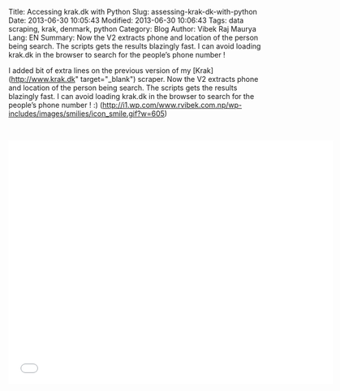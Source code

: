 Title: Accessing krak.dk with Python
Slug: assessing-krak-dk-with-python
Date: 2013-06-30 10:05:43
Modified: 2013-06-30 10:06:43
Tags: data scraping, krak, denmark, python
Category: Blog 
Author: Vibek Raj Maurya 
Lang: EN
Summary: Now the V2 extracts phone and location of the person being search. The scripts gets the results blazingly fast. I can avoid loading krak.dk in the browser to search for the people’s phone number !

I added bit of extra lines on the previous version of my [Krak](http://www.krak.dk" target="_blank") scraper. Now the V2 extracts phone and location of the person being search. The scripts gets the results blazingly fast. I can avoid loading krak.dk in the browser to search for the people’s phone number ! :) (http://i1.wp.com/www.rvibek.com.np/wp-includes/images/smilies/icon_smile.gif?w=605)  
  
    
<iframe allowfullscreen="" frameborder="0" height="480" src="//www.youtube.com/embed/FSxpXVDoxN0" width="640"></iframe>






